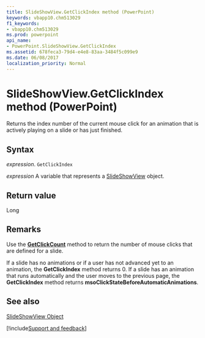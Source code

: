 ```yaml
---
title: SlideShowView.GetClickIndex method (PowerPoint)
keywords: vbapp10.chm513029
f1_keywords:
- vbapp10.chm513029
ms.prod: powerpoint
api_name:
- PowerPoint.SlideShowView.GetClickIndex
ms.assetid: 678feca3-79d4-e4e8-83aa-3484f5c099e9
ms.date: 06/08/2017
localization_priority: Normal
---
```



# SlideShowView.GetClickIndex method (PowerPoint)

Returns the index number of the current mouse click for an animation that is actively playing on a slide or has just finished.


## Syntax

_expression_. `GetClickIndex`

_expression_ A variable that represents a [SlideShowView](PowerPoint.SlideShowView.md) object.


## Return value

Long


## Remarks

Use the  **[GetClickCount](PowerPoint.SlideShowView.GetClickCount.md)** method to return the number of mouse clicks that are defined for a slide.

If a slide has no animations or if a user has not advanced yet to an animation, the  **GetClickIndex** method returns 0. If a slide has an animation that runs automatically and the user moves to the previous page, the **GetClickIndex** method returns **msoClickStateBeforeAutomaticAnimations**.


## See also


[SlideShowView Object](PowerPoint.SlideShowView.md)

[!include[Support and feedback](~/includes/feedback-boilerplate.md)]